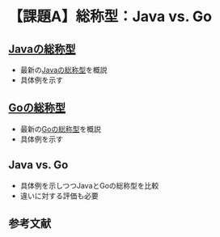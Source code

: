 # 【課題A】総称型：Java vs. Go

## [Javaの総称型](https://dev.java/learn/generics/)

* 最新の[Javaの総称型](https://dev.java/learn/generics/)を概説
* 具体例を示す

## [Goの総称型](https://doi.org/10.1145/3563331)

* 最新の[Goの総称型](https://doi.org/10.1145/3563331)を概説
* 具体例を示す

## Java vs. Go

* 具体例を示しつつJavaとGoの総称型を比較
* 違いに対する評価も必要

## 参考文献

